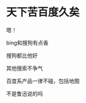 # 天下苦百度久矣


嗯！<br />


bing和搜狗有点香

搜狗都比他好

其他搜索不争气

百度系产品一律不碰，包括地图<img id="aimg_dPLZd" onclick="zoom(this, this.src, 0, 0, 0)" class="zoom" src="https://cdn.jsdelivr.net/gh/hishis/forum-master/public/images/patch.gif" onmouseover="img_onmouseoverfunc(this)" onload="thumbImg(this)" border="0" alt="" />

不是鲁迅说的吗<img id="aimg_mSYbX" onclick="zoom(this, this.src, 0, 0, 0)" class="zoom" src="https://cdn.jsdelivr.net/gh/hishis/forum-master/public/images/patch.gif" onmouseover="img_onmouseoverfunc(this)" onload="thumbImg(this)" border="0" alt="" />
